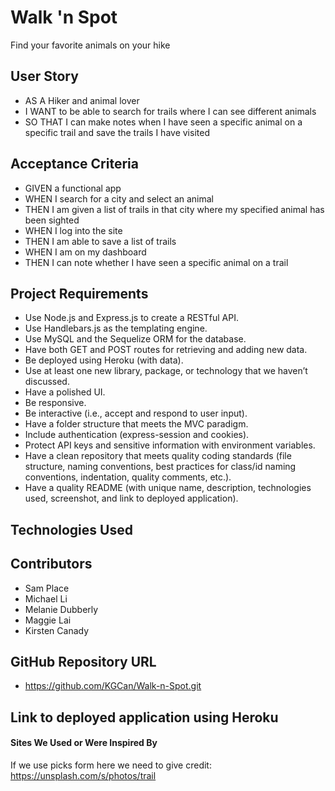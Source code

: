 # Walk 'n Spot 

Find your favorite animals on your hike

## User Story

* AS A Hiker and animal lover
* I WANT to be able to search for trails where I can see different animals
* SO THAT I can make notes when I have seen a specific animal on a specific trail and save the trails I have visited

## Acceptance Criteria

* GIVEN a functional app
* WHEN I search for a city and select an animal
* THEN I am given a list of trails in that city where my specified animal has been sighted
* WHEN I log into the site 
* THEN I am able to save a list of trails
* WHEN I am on my dashboard
* THEN I can note whether I have seen a specific animal on a trail

## Project Requirements

* Use Node.js and Express.js to create a RESTful API.
* Use Handlebars.js as the templating engine.
* Use MySQL and the Sequelize ORM for the database.
* Have both GET and POST routes for retrieving and adding new data.
* Be deployed using Heroku (with data).
* Use at least one new library, package, or technology that we haven’t discussed.
* Have a polished UI.
* Be responsive.
* Be interactive (i.e., accept and respond to user input).
* Have a folder structure that meets the MVC paradigm.
* Include authentication (express-session and cookies).
* Protect API keys and sensitive information with environment variables.
* Have a clean repository that meets quality coding standards (file structure, naming conventions, best practices for class/id naming conventions, indentation, quality comments, etc.).
* Have a quality README (with unique name, description, technologies used, screenshot, and link to deployed application).

## Technologies Used

## Contributors

* Sam Place
* Michael Li
* Melanie Dubberly
* Maggie Lai
* Kirsten Canady

## GitHub Repository URL

* https://github.com/KGCan/Walk-n-Spot.git

## Link to deployed application using Heroku


#### Sites We Used or Were Inspired By

If we use picks form here we need to give credit:
https://unsplash.com/s/photos/trail